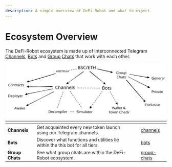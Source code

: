 ```yaml
---
description: A simple overview of DeFi-Robot and what to expect.
---
```


# Ecosystem Overview

The DeFi-Robot ecosystem is made up of interconnected Telegram [Channels](channels/), [Bots](bots/) and [Group](group-chats/) [Chats](group-chats/) that work with each other.

<img src="../.gitbook/assets/file.drawing (1).svg" alt="" class="gitbook-drawing">

<table data-view="cards"><thead><tr><th></th><th></th><th></th><th data-hidden data-card-target data-type="content-ref"></th></tr></thead><tbody><tr><td><strong>Channels</strong></td><td>Get acquainted every new token launch using our  Telegram channels.</td><td></td><td><a href="channels/">channels</a></td></tr><tr><td><strong>Bots</strong></td><td>Discover what functions and utilities lie within the this bot for all tiers.</td><td></td><td><a href="bots/">bots</a></td></tr><tr><td><strong>Group Chats</strong></td><td>See what group chats are within the DeFi-Robot ecosystem.</td><td></td><td><a href="group-chats/">group-chats</a></td></tr></tbody></table>

